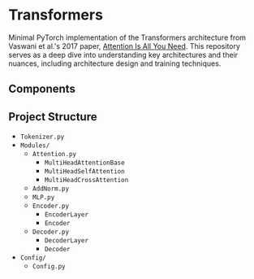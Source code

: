 # Transformers

Minimal PyTorch implementation of the Transformers architecture from Vaswani et al.'s 2017 paper, [Attention Is All You Need](https://arxiv.org/abs/1706.03762). This repository serves as a deep dive into understanding key architectures and their nuances, including architecture design and training techniques.

## Components


## Project Structure

- `Tokenizer.py`
- `Modules/`
    - `Attention.py`
        - `MultiHeadAttentionBase`
        - `MultiHeadSelfAttention`
        - `MultiHeadCrossAttention`
    - `AddNorm.py`
    - `MLP.py`
    - `Encoder.py`
        - `EncoderLayer`
        - `Encoder`
    - `Decoder.py`
        - `DecoderLayer`
        - `Decoder`
- `Config/`
    - `Config.py`
    